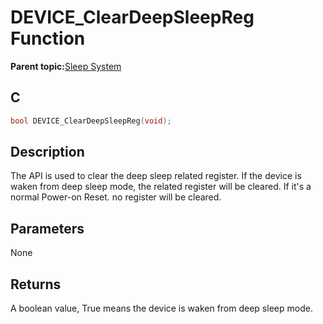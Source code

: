 # DEVICE\_ClearDeepSleepReg Function

**Parent topic:**[Sleep System](GUID-BBF940E8-361C-4418-AA6E-7E55FE94DD87.md)

## C

```c
bool DEVICE_ClearDeepSleepReg(void);
```

## Description

The API is used to clear the deep sleep related register. If the device is waken from deep sleep mode, the related register will be cleared. If it's a normal Power-on Reset. no register will be cleared.

## Parameters

None

## Returns

A boolean value, True means the device is waken from deep sleep mode.

